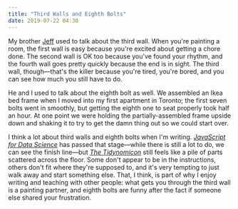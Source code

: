 ```yaml
---
title: "Third Walls and Eighth Bolts"
date: 2019-07-22 04:30
---
```


My brother [Jeff]({{site.github.url}}/2018/03/20/goodbye-jeff.html) used to talk about the third wall.
When you're painting a room,
the first wall is easy because you're excited about getting a chore done.
The second wall is OK too because you've found your rhythm,
and the fourth wall goes pretty quickly because the end is in sight.
The third wall, though—that's the killer
because you're tired, you're bored, and you can see how much you still have to do.

He and I used to talk about the eighth bolt as well.
We assembled an Ikea bed frame when I moved into my first apartment in Toronto;
the first seven bolts went in smoothly,
but getting the eighth one to seat properly took half an hour.
At one point we were holding the partially-assembled frame upside down and shaking it
to try to get the damn thing out so we could start over.

I think a lot about third walls and eighth bolts when I'm writing.
[*JavaScript for Data Science*](http://js4ds.org) has passed that stage—while there is
still a lot to do,
we can see the finish line—but [*The Tidynomicon*](https://gvwilson.github.io/tidynomicon/)
still feels like a pile of parts scattered across the floor.
Some don't appear to be in the instructions,
others don't fit where they're supposed to,
and it's very tempting to just walk away and start something else.
That,
I think,
is part of why I enjoy writing and teaching with other people:
what gets you through the third wall is a painting partner,
and eighth bolts are funny after the fact if someone else shared your frustration.
